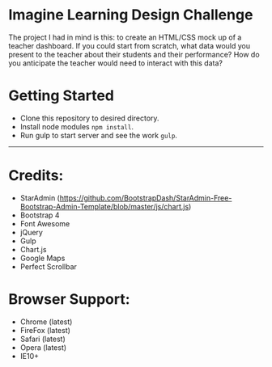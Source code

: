 
<h1>Imagine Learning Design Challenge</h1>
<p>The project I had in mind is this: to create an HTML/CSS mock up of a teacher dashboard. If you could start from scratch, what data would you present to the teacher about their students and their performance? How do you anticipate the teacher would need to interact with this data?</p>


<h1>Getting Started</h1>

- Clone this repository to desired directory. 
- Install node modules ```npm install```.
- Run gulp to start server and see the work ```gulp```.

<hr style="margin-bottom: 30px">

<h1>Credits:</h1>

- StarAdmin (https://github.com/BootstrapDash/StarAdmin-Free-Bootstrap-Admin-Template/blob/master/js/chart.js)
- Bootstrap 4
- Font Awesome
- jQuery
- Gulp
- Chart.js
- Google Maps
- Perfect Scrollbar

<h1>Browser Support:</h1>


- Chrome (latest)
- FireFox (latest)
- Safari (latest)
- Opera (latest)
- IE10+  
